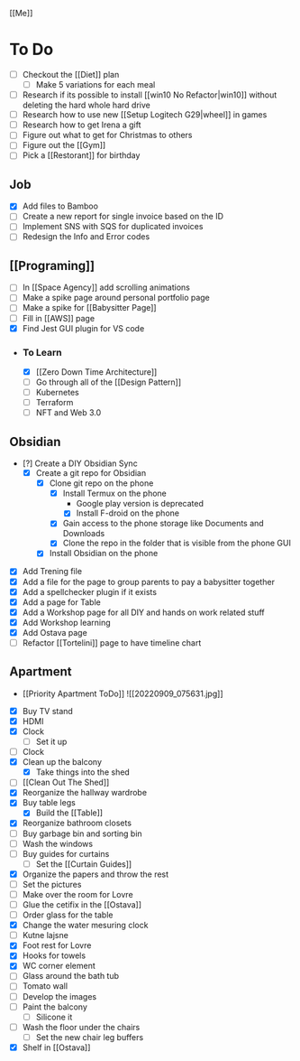 [[Me]]

# To Do

- [ ] Checkout the [[Diet]] plan
	- [ ] Make 5 variations for each meal
- [ ] Research if its possible to install [[win10 No Refactor|win10]] without deleting the hard whole hard drive
- [ ] Research how to use new [[Setup Logitech G29|wheel]] in games
- [ ] Research how to get Irena a gift
- [ ] Figure out what to get for Christmas to others
- [ ] Figure out the [[Gym]]
- [ ] Pick a [[Restorant]] for birthday

## Job
- [x] Add files to Bamboo
- [ ] Create a new report for single invoice based on the ID
- [ ] Implement SNS with SQS for duplicated invoices
- [ ] Redesign the Info and Error codes

## [[Programing]]
- [ ] In [[Space Agency]] add scrolling animations
- [ ] Make a spike page around personal portfolio page
- [ ] Make a spike for [[Babysitter Page]]
- [ ] Fill in [[AWS]] page
- [x] Find Jest GUI plugin for VS code
- ### To Learn
	- [x] [[Zero Down Time Architecture]]
	- [ ] Go through all of the [[Design Pattern]]
	- [ ] Kubernetes
	- [ ] Terraform
	- [ ] NFT and Web 3.0

## Obsidian
- [?] Create a DIY Obsidian Sync
	- [x] Create a git repo for Obsidian
		- [x] Clone git repo on the phone
			- [x] Install Termux on the phone
				- Google play version is deprecated
				- [x] Install F-droid on the phone
			- [x] Gain access to the phone storage like Documents and Downloads
			- [x] Clone the repo in the folder that is visible from the phone GUI
		- [x] Install Obsidian on the phone
- [x] Add Trening file
- [x] Add a file for the page to group parents to pay a babysitter together
- [x] Add a spellchecker plugin if it exists
- [x] Add a page for Table
- [x] Add a Workshop page for all DIY and hands on work related stuff
- [x] Add Workshop learning
- [x] Add Ostava page
- [ ] Refactor [[Tortelini]] page to have timeline chart
## Apartment
- [[Priority Apartment ToDo]]
![[20220909_075631.jpg]]
- [x] Buy TV stand
- [x] HDMI
- [x] Clock
	- [ ] Set it up
- [ ] Clock
- [x] Clean up the balcony
	- [x] Take things into the shed
- [ ] [[Clean Out The Shed]]
- [x] Reorganize the hallway wardrobe
- [x] Buy table legs
	- [x] Build the [[Table]]
- [x] Reorganize bathroom closets
- [ ] Buy garbage bin and sorting bin
- [ ] Wash the windows
- [ ] Buy guides for curtains
	- [ ] Set the [[Curtain Guides]]
- [x] Organize the papers and throw the rest
- [ ] Set the pictures
- [ ] Make over the room for Lovre
- [ ] Glue the cetifix in the [[Ostava]]
- [ ] Order glass for the table
- [x] Change the water mesuring clock
- [ ] Kutne lajsne
- [x] Foot rest for Lovre
- [x] Hooks for towels
- [x] WC corner element
- [ ] Glass around the bath tub
- [ ] Tomato wall
- [ ] Develop the images
- [ ] Paint the balcony
	- [ ] Silicone it
- [ ] Wash the floor under the chairs
	- [ ] Set the new chair leg buffers
- [x] Shelf in [[Ostava]]